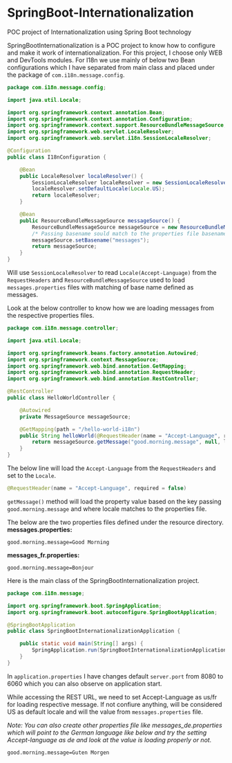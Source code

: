 # SpringBoot-Internationalization
POC project of Internationalization using Spring Boot technology

SpringBootInternationalization is a POC project to know how to configure and make it work of internationalization. For this project, I choose only WEB and DevTools modules. For I18n we use mainly of below two Bean configurations which I have separated from main class and placed under the package of ```com.i18n.message.config```.

```java
package com.i18n.message.config;

import java.util.Locale;

import org.springframework.context.annotation.Bean;
import org.springframework.context.annotation.Configuration;
import org.springframework.context.support.ResourceBundleMessageSource;
import org.springframework.web.servlet.LocaleResolver;
import org.springframework.web.servlet.i18n.SessionLocaleResolver;

@Configuration
public class I18nConfiguration {

	@Bean
	public LocaleResolver localeResolver() {
		SessionLocaleResolver localeResolver = new SessionLocaleResolver();
		localeResolver.setDefaultLocale(Locale.US);
		return localeResolver;
	}

	@Bean
	public ResourceBundleMessageSource messageSource() {
		ResourceBundleMessageSource messageSource = new ResourceBundleMessageSource();
		/* Passing basename sould match to the properties file basename */
		messageSource.setBasename("messages");
		return messageSource;
	}
}
```
Will use ```SessionLocaleResolver``` to read ```Locale(Accept-Language)``` from the ```RequestHeaders``` and ```ResourceBundleMessageSource``` used to load ```messages.properties``` files with matching of base name defined as messages.

Look at the below controller to know how we are loading messages from the respective properties files.
```java
package com.i18n.message.controller;

import java.util.Locale;

import org.springframework.beans.factory.annotation.Autowired;
import org.springframework.context.MessageSource;
import org.springframework.web.bind.annotation.GetMapping;
import org.springframework.web.bind.annotation.RequestHeader;
import org.springframework.web.bind.annotation.RestController;

@RestController
public class HelloWorldController {

	@Autowired
	private MessageSource messageSource;

	@GetMapping(path = "/hello-world-i18n")
	public String helloWorld(@RequestHeader(name = "Accept-Language", required = false) Locale locale) {
		return messageSource.getMessage("good.morning.message", null, locale);
	}
}
```

The below line will load the ```Accept-Language``` from the ```RequestHeaders``` and set to the ```Locale```.
```java
@RequestHeader(name = "Accept-Language", required = false)
```
```getMessage()``` method will load the property value based on the key passing ```good.morning.message``` and where locale matches to the properties file.

The below are the two properties files defined under the resource directory.
**messages.properties:**
```properties
good.morning.message=Good Morning
```
**messages_fr.properties:**
```properties
good.morning.message=Bonjour
```
Here is the main class of the SpringBootInternationalization project.
```java
package com.i18n.message;

import org.springframework.boot.SpringApplication;
import org.springframework.boot.autoconfigure.SpringBootApplication;

@SpringBootApplication
public class SpringBootInternationalizationApplication {

	public static void main(String[] args) {
		SpringApplication.run(SpringBootInternationalizationApplication.class, args);
	}
}
```

In ```application.properties``` I have changes default ```server.port``` from 8080 to 6060 which you can also observe on application start.

While accessing the REST URL, we need to set Accept-Language as us/fr for loading respective message. If not confiure anything, will be considered US as default locale and will the value from ```messages.properties``` file.

*Note: You can also create other properties file like messages_de.properties which will point to the German language like below and try the setting Accept-language as de and look at the value is loading properly or not.*
```properties
good.morning.message=Guten Morgen
```
